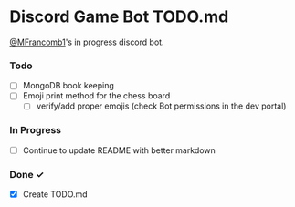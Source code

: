 # Discord Game Bot TODO.md

[@MFrancomb1](https://github.com/MFrancomb1)'s in progress discord bot.

### Todo

- [ ] MongoDB book keeping 
- [ ] Emoji print method for the chess board
  - [ ] verify/add proper emojis (check Bot permissions in the dev portal)

### In Progress

- [ ] Continue to update README with better markdown

### Done ✓

- [x] Create TODO.md  
